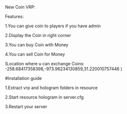 New Coin VRP:

Features:

1.You can give coin to players if you have admin

2.Display the Coin in right corner


3.You can buy Coin with Money

4.You can sell Coin for Money

(Location where u can exchange Coins: -258.68417358398,-973.96234130859,31.220010757446 )




#Installation guide


1.Extract vrp and hologram folders in resource

2.Start resource hologram in server.cfg

3.Restart your server

